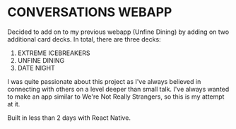 # CONVERSATIONS WEBAPP

Decided to add on to my previous webapp (Unfine Dining) by adding on two additional card decks. In total, there are three decks:

1. EXTREME ICEBREAKERS
2. UNFINE DINING
3. DATE NIGHT

I was quite passionate about this project as I've always believed in connecting with others on a level deeper than small talk. I've always wanted to make an app similar to We're Not Really Strangers, so this is my attempt at it.

Built in less than 2 days with React Native.
